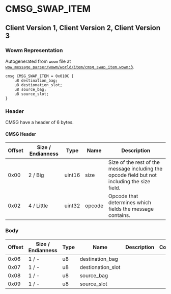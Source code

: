 # CMSG_SWAP_ITEM

## Client Version 1, Client Version 2, Client Version 3

### Wowm Representation

Autogenerated from `wowm` file at [`wow_message_parser/wowm/world/item/cmsg_swap_item.wowm:3`](https://github.com/gtker/wow_messages/tree/main/wow_message_parser/wowm/world/item/cmsg_swap_item.wowm#L3).
```rust,ignore
cmsg CMSG_SWAP_ITEM = 0x010C {
    u8 destination_bag;
    u8 destionation_slot;
    u8 source_bag;
    u8 source_slot;
}
```
### Header

CMSG have a header of 6 bytes.

#### CMSG Header

| Offset | Size / Endianness | Type   | Name   | Description |
| ------ | ----------------- | ------ | ------ | ----------- |
| 0x00   | 2 / Big           | uint16 | size   | Size of the rest of the message including the opcode field but not including the size field.|
| 0x02   | 4 / Little        | uint32 | opcode | Opcode that determines which fields the message contains.|

### Body

| Offset | Size / Endianness | Type | Name | Description | Comment |
| ------ | ----------------- | ---- | ---- | ----------- | ------- |
| 0x06 | 1 / - | u8 | destination_bag |  |  |
| 0x07 | 1 / - | u8 | destionation_slot |  |  |
| 0x08 | 1 / - | u8 | source_bag |  |  |
| 0x09 | 1 / - | u8 | source_slot |  |  |

